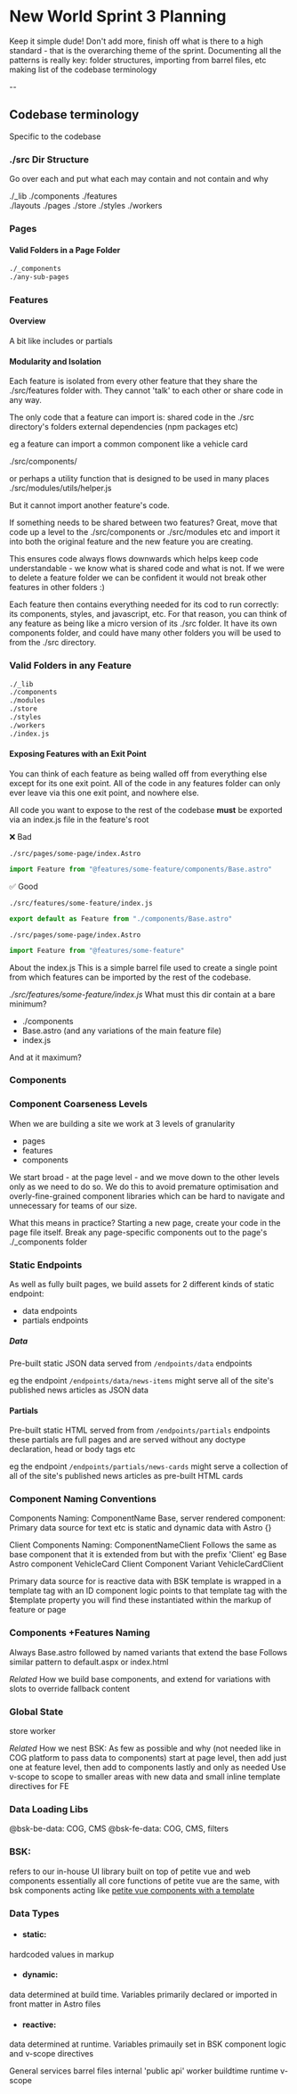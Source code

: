 
# New World Sprint 3 Planning

Keep it simple dude!
Don't add more, finish off what is there to a high standard - that is the overarching theme of the sprint. 
Documenting all the patterns is really key: 
folder structures, importing from barrel files, etc
making list of the codebase terminology 

--
## Codebase terminology 

Specific to the codebase
### ./src Dir Structure

Go over each and put what each may contain and not contain and why

./\_lib
./components
./features  
./layouts
./pages
./store
./styles
./workers

### Pages

#### Valid Folders in a Page Folder


```txt
./_components
./any-sub-pages
```

### Features

#### Overview
A bit like includes or partials

#### Modularity and Isolation
Each feature is isolated from every other feature that they share the ./src/features folder with.
They cannot 'talk' to each other or share code in any way.

The only code that a feature can import is:
shared code in the ./src directory's folders
external dependencies (npm packages etc)

eg 
a feature can import a common component like a vehicle card 

./src/components/

or perhaps a utility function that is designed to be used in many places
./src/modules/utils/helper.js

But it cannot import another feature's code. 

If something needs to be shared between two features? Great, move that code up a level to the ./src/components or ./src/modules etc and import it into both the original feature and the new feature you are creating.

This ensures code always flows downwards which helps keep code understandable - we know what is shared code and what is not. If we were to delete a feature folder we can be confident it would not break other features in other folders :)

Each feature then contains everything needed for its cod to run correctly: its components, styles, and javascript, etc. 
For that reason, you can think of any feature as being like a micro version of its ./src folder. It have its own components folder, and could have many other folders you will be used to from the ./src directory. 
### Valid Folders in any Feature

```txt
./_lib
./components
./modules
./store
./styles
./workers
./index.js
```

#### Exposing Features with an Exit Point
You can think of each feature as being walled off from everything else except for its one exit point.
All of the code in any features folder can only ever leave via this one exit point, and nowhere else.

All code you want to expose to the rest of the codebase **must** be exported via an index.js file in the feature's root

❌ Bad 

`./src/pages/some-page/index.Astro`

```js
import Feature from "@features/some-feature/components/Base.astro"
```

✅ Good 

`./src/features/some-feature/index.js`

```js
export default as Feature from "./components/Base.astro"
```

`./src/pages/some-page/index.Astro`

```js
import Feature from "@features/some-feature"
```


About the index.js
This is a simple barrel file used to create a single point from which features can be imported by the rest of the codebase.

*./src/features/some-feature/index.js*
What must this dir contain at a bare minimum?
- ./components
- Base.astro (and any variations of the main feature file)
- index.js
  
And at it maximum? 


### Components

### Component Coarseness Levels 

When we are building a site we work at 3 levels of granularity 

- pages
- features
- components

We start broad - at the page level - and we move down to the other levels only as we need to do so. We do this to avoid premature optimisation and overly-fine-grained component libraries which can be hard to navigate and unnecessary for teams of our size.

What this means in practice? 
Starting a new page, create your code in the page file itself. 
Break any page-specific components out to the page's ./\_components folder

### Static Endpoints

As well as fully built pages, we build assets for 2 different kinds of static endpoint: 

- data endpoints
- partials endpoints
##### Data
Pre-built static JSON data served from `/endpoints/data` endpoints

eg the endpoint `/endpoints/data/news-items` might serve all of the site's published news articles as JSON data
#### Partials
Pre-built static HTML served from from `/endpoints/partials` endpoints
these partials are full pages and are served without any doctype declaration, head or body tags etc

eg the endpoint `/endpoints/partials/news-cards` might serve 
a collection of all of the site's published news articles as pre-built HTML cards
### Component Naming Conventions 

Components
Naming: ComponentName
Base, server rendered component: 
Primary data source for text etc is static and dynamic data with Astro {}

Client Components
Naming: ComponentNameClient
Follows the same as base component that it is extended from but with the prefix 'Client'
eg 
Base Astro component 
VehicleCard
Client Component Variant
VehicleCardClient

Primary data source for is reactive data with BSK
template is wrapped in a template tag with an ID
component logic points to that template tag with the $template property
you will find these instantiated within the markup of feature or page
### Components +Features Naming
Always Base.astro
followed by named variants that extend the base
Follows similar pattern to default.aspx or index.html 

*Related*
How we build base components, and extend for variations with slots to override fallback content
### Global State
store
worker

*Related*
How we nest BSK: 
As few as possible and why (not needed like in COG platform to pass data to components)
start at page level, then add just one at feature level, then add to components lastly and only as needed
Use v-scope to scope to smaller areas with new data and small inline template directives for FE

### Data Loading Libs
@bsk-be-data: COG, CMS
@bsk-fe-data: COG, CMS, filters 

### BSK: 
refers to our in-house UI library built on top of petite vue and web components
essentially all core functions of petite vue are the same, with bsk components acting like [petite vue components with a template](https://github.com/vuejs/petite-vue?tab=readme-ov-file#components-with-template)

### Data Types 
- #### static: 
hardcoded values in markup
- #### dynamic: 
data determined at build time. Variables primarily declared or imported in front matter in Astro files
- ####  reactive: 
data determined at runtime. Variables primauily set in BSK component logic and v-scope directives

General
services
barrel files
internal 'public api'
worker
buildtime
runtime
v-scope
